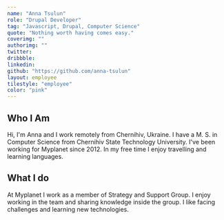 ```yaml
---
name: "Anna Tsulun"
role: "Drupal Developer"
tag: "Javascript, Drupal, Computer Science"
quote: "Nothing worth having comes easy."
coverimg: ""
authorimg: ""
twitter:
dribbble: 
linkedin:
github: "https://github.com/anna-tsulun"
layout: employee
tilestyle: "employee"
color: "pink"
---
```


## Who I Am

 Hi, I'm Anna and I work remotely from Chernihiv, Ukraine. I have a M. S. in Computer Science from Chernihiv State Technology University. I've been working for Myplanet since 2012. In my free time I enjoy travelling and learning languages.

## What I do

At Myplanet I work as a member of Strategy and Support Group. I enjoy working in the team and sharing knowledge inside the group. I like facing challenges and learning new technologies.